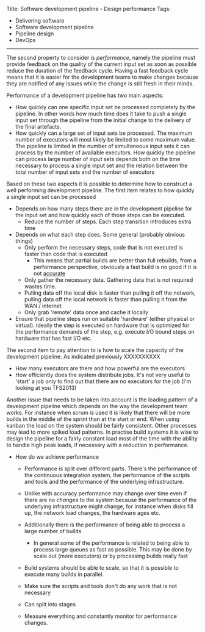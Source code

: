 Title: Software development pipeline - Design performance
Tags:
  - Delivering software
  - Software development pipeline
  - Pipeline design
  - DevOps
---

The second property to consider is *performance*, namely the pipeline must provide feedback on
the quality of the current input set as soon as possible reduce the duration of the feedback cycle.
Having a fast feedback cycle means that it is easier for the development teams to make changes
because they are notified of any issues while the change is still fresh in their minds.

Performance of a development pipeline has two main aspects:

- How quickly can one specific input set be processed completely by the pipeline. In other words
  how much time does it take to push a single input set through the pipeline from the initial change
  to the delivery of the final artefacts.
- How quickly can a large set of input sets be processed. The maximum number of executors will most
  likely be limited to some maximum value. The pipeline is limited in the number of simultaneous
  input sets it can process by the number of available executors. How quickly the pipeline can
  process large number of input sets depends both on the time necessary to process a single input set
  and the relation between the total number of input sets and the number of executors

Based on these two aspects it is possible to determine how to construct a well performing development
pipeline. The first item relates to how quickly a single input set can be processed

- Depends on how many steps there are in the development pipeline for the input set and
  how quickly each of those steps can be executed.
  - Reduce the number of steps. Each step transition introduces extra time
- Depends on what each step does. Some general (probably obvious things)
  - Only perform the necessary steps, code that is not executed is faster than code that is executed
    - This means that partial builds are better than full rebuilds, from a performance perspective,
      obviously a fast build is no good if it is not [accurate](2017-09-04-Software-development-pipeline-Design-accuracy.html)
  - Only gather the necessary data. Gathering data that is not required wastes time.
  - Pulling data off the local disk is faster than pulling it off the network,
    pulling data off the local network is faster than pulling it from the WAN / internet
  - Only grab 'remote' data once and cache it locally
- Ensure that pipeline steps run on suitable 'hardware' (either physical or virtual). Ideally the
  step is executed on hardware that is optimized for the performance demands of the step, e.g.
  execute I/O bound steps on hardware that has fast I/O etc.



The second item to pay attention to is how to scale the capacity of the development pipeline.
As indicated previously XXXXXXXXXX

- How many executors are there and how powerful are the executors
- How efficiently does the system distribute jobs. It's not very useful to 'start' a job
  only to find out that there are no executors for the job (I'm looking at you TFS2013)


Another issue that needs to be taken into account is the loading pattern of a development pipeline
which depends on the way the development team works. For instance when scrum is used it is likely
that there will be more builds in the middle of the sprint than at the start or end. When using
kanban the load on the system should be fairly consistent. Other processes may lead to more spiked
load patterns. In practise build systems it is wise to design the pipeline for a fairly constant
load most of the time with the ability to handle high peak loads, if necessary with a reduction in
performance.





- How do we achieve performance
  - Performance is split over different parts. There's the performance of the continuous
    integration system, the performance of the scripts and tools and the performance of the
    underlying infrastructure.
  - Unlike with accuracy performance may change over time even if there are no _changes_
    to the system because the performance of the underlying infrastructure might change,
    for instance when disks fill up, the network load changes, the hardware ages etc.
  - Additionally there is the performance of being able to process a large number of builds
    - In general some of the performance is related to being able to process large queues as
      fast as possible. This may be done by scale out (more executors) or by processing
      builds really fast
  - Build systems should be able to scale, so that it is possible to execute many builds
    in parallel.

  - Make sure the scripts and tools don't do any work that is not necessary
  - Can split into stages
  - Measure everything and constantly monitor for performance changes.
